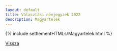 ```yaml
---
layout: default
title: Választási névjegyzék 2022
description: Magyartelek
---
```


{% include settlementHTMLs/Magyartelek.html %}

[Vissza](../)